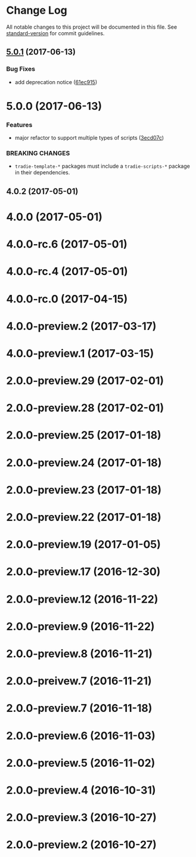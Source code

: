 # Change Log

All notable changes to this project will be documented in this file.
See [standard-version](https://github.com/conventional-changelog/standard-version) for commit guidelines.

<a name="5.0.1"></a>
## [5.0.1](https://github.com/jameslnewell/tradie-v4/compare/tradie-webpack-scripts@5.0.0...tradie-webpack-scripts@5.0.1) (2017-06-13)


### Bug Fixes

* add deprecation notice ([61ec915](https://github.com/jameslnewell/tradie-v4/commit/61ec915))




<a name="5.0.0"></a>
# 5.0.0 (2017-06-13)


### Features

* major refactor to support multiple types of scripts ([3ecd07c](https://github.com/jameslnewell/tradie-v4/commit/3ecd07c))


### BREAKING CHANGES

* `tradie-template-*` packages must include a `tradie-scripts-*` package in their dependencies.



<a name="4.0.2"></a>
## 4.0.2 (2017-05-01)



<a name="4.0.0"></a>
# 4.0.0 (2017-05-01)



<a name="4.0.0-rc.6"></a>
# 4.0.0-rc.6 (2017-05-01)



<a name="4.0.0-rc.4"></a>
# 4.0.0-rc.4 (2017-05-01)



<a name="4.0.0-rc.0"></a>
# 4.0.0-rc.0 (2017-04-15)



<a name="4.0.0-preview.2"></a>
# 4.0.0-preview.2 (2017-03-17)



<a name="4.0.0-preview.1"></a>
# 4.0.0-preview.1 (2017-03-15)



<a name="2.0.0-preview.29"></a>
# 2.0.0-preview.29 (2017-02-01)



<a name="2.0.0-preview.28"></a>
# 2.0.0-preview.28 (2017-02-01)



<a name="2.0.0-preview.25"></a>
# 2.0.0-preview.25 (2017-01-18)



<a name="2.0.0-preview.24"></a>
# 2.0.0-preview.24 (2017-01-18)



<a name="2.0.0-preview.23"></a>
# 2.0.0-preview.23 (2017-01-18)



<a name="2.0.0-preview.22"></a>
# 2.0.0-preview.22 (2017-01-18)



<a name="2.0.0-preview.19"></a>
# 2.0.0-preview.19 (2017-01-05)



<a name="2.0.0-preview.17"></a>
# 2.0.0-preview.17 (2016-12-30)



<a name="2.0.0-preview.12"></a>
# 2.0.0-preview.12 (2016-11-22)



<a name="2.0.0-preview.9"></a>
# 2.0.0-preview.9 (2016-11-22)



<a name="2.0.0-preview.8"></a>
# 2.0.0-preview.8 (2016-11-21)



<a name="2.0.0-preivew.7"></a>
# 2.0.0-preivew.7 (2016-11-21)



<a name="2.0.0-preview.7"></a>
# 2.0.0-preview.7 (2016-11-18)



<a name="2.0.0-preview.6"></a>
# 2.0.0-preview.6 (2016-11-03)



<a name="2.0.0-preview.5"></a>
# 2.0.0-preview.5 (2016-11-02)



<a name="2.0.0-preview.4"></a>
# 2.0.0-preview.4 (2016-10-31)



<a name="2.0.0-preview.3"></a>
# 2.0.0-preview.3 (2016-10-27)



<a name="2.0.0-preview.2"></a>
# 2.0.0-preview.2 (2016-10-27)
